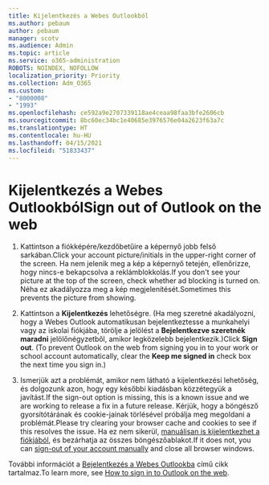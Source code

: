 ```yaml
---
title: Kijelentkezés a Webes Outlookból
ms.author: pebaum
author: pebaum
manager: scotv
ms.audience: Admin
ms.topic: article
ms.service: o365-administration
ROBOTS: NOINDEX, NOFOLLOW
localization_priority: Priority
ms.collection: Adm_O365
ms.custom:
- "8000008"
- "1993"
ms.openlocfilehash: ce592a9e2707339118ae4ceaa98faa3bfe2606cb
ms.sourcegitcommit: 8bc60ec34bc1e40685e3976576e04a2623f63a7c
ms.translationtype: HT
ms.contentlocale: hu-HU
ms.lasthandoff: 04/15/2021
ms.locfileid: "51833437"
---
```

# <a name="sign-out-of-outlook-on-the-web"></a><span data-ttu-id="63d34-102">Kijelentkezés a Webes Outlookból</span><span class="sxs-lookup"><span data-stu-id="63d34-102">Sign out of Outlook on the web</span></span>

1. <span data-ttu-id="63d34-103">Kattintson a fiókképére/kezdőbetűire a képernyő jobb felső sarkában.</span><span class="sxs-lookup"><span data-stu-id="63d34-103">Click your account picture/initials in the upper-right corner of the screen.</span></span> <span data-ttu-id="63d34-104">Ha nem jelenik meg a kép a képernyő tetején, ellenőrizze, hogy nincs-e bekapcsolva a reklámblokkolás.</span><span class="sxs-lookup"><span data-stu-id="63d34-104">If you don't see your picture at the top of the screen, check whether ad blocking is turned on.</span></span> <span data-ttu-id="63d34-105">Néha ez akadályozza meg a kép megjelenítését.</span><span class="sxs-lookup"><span data-stu-id="63d34-105">Sometimes this prevents the picture from showing.</span></span>

2. <span data-ttu-id="63d34-106">Kattintson a **Kijelentkezés** lehetőségre. (Ha meg szeretné akadályozni, hogy a Webes Outlook automatikusan bejelentkeztesse a munkahelyi vagy az iskolai fiókjába, törölje a jelölést a **Bejelentkezve szeretnék maradni** jelölőnégyzetből, amikor legközelebb bejelentkezik.)</span><span class="sxs-lookup"><span data-stu-id="63d34-106">Click **Sign out**. (To prevent Outlook on the web from signing you in to your work or school account automatically, clear the **Keep me signed in** check box the next time you sign in.)</span></span>

3. <span data-ttu-id="63d34-107">Ismerjük azt a problémát, amikor nem látható a kijelentkezési lehetőség, és dolgozunk azon, hogy egy későbbi kiadásban közzétegyük a javítást.</span><span class="sxs-lookup"><span data-stu-id="63d34-107">If the sign-out option is missing, this is a known issue and we are working to release a fix in a future release.</span></span>  <span data-ttu-id="63d34-108">Kérjük, hogy a böngésző gyorsítótárának és cookie-jainak törlésével próbálja meg megoldani a problémát.</span><span class="sxs-lookup"><span data-stu-id="63d34-108">Please try clearing your browser cache and cookies to see if this resolves the issue.</span></span>  <span data-ttu-id="63d34-109">Ha ez nem sikerül, [manuálisan is kijelentkezhet a fiókjából](https://login.live.com/logout.srf), és bezárhatja az összes böngészőablakot.</span><span class="sxs-lookup"><span data-stu-id="63d34-109">If it does not, you can [sign-out of your account manually](https://login.live.com/logout.srf) and close all browser windows.</span></span>

<span data-ttu-id="63d34-110">További információt a [Bejelentkezés a Webes Outlookba](https://support.office.com/article/how-to-sign-in-to-outlook-on-the-web-763fab4d-0138-4814-b450-37fc286bcb79) című cikk tartalmaz.</span><span class="sxs-lookup"><span data-stu-id="63d34-110">To learn more, see [How to sign in to Outlook on the web](https://support.office.com/article/how-to-sign-in-to-outlook-on-the-web-763fab4d-0138-4814-b450-37fc286bcb79).</span></span>
